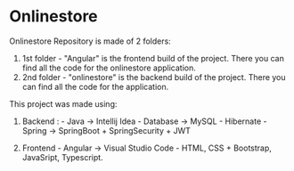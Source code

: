 # Onlinestore

Onlinestore Repository is made of 2 folders:
1. 1st folder - "Angular" is the frontend build of the project. There you can find all the code for the onlinestore application.
2. 2nd folder - "onlinestore" is the backend build of the project. There you can find all the code for the application.

This project was made using:
1. Backend : - Java -> Intellij Idea
             - Database -> MySQL
             - Hibernate
             - Spring -> SpringBoot + SpringSecurity + JWT

2. Frontend - Angular -> Visual Studio Code
            - HTML, CSS + Bootstrap, JavaSript, Typescript.
